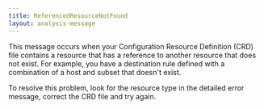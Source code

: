 ```yaml
---
title: ReferencedResourceNotFound
layout: analysis-message
---
```


This message occurs when your Configuration Resource Definition (CRD) file
contains a resource that has a reference to another resource that does not
exist. For example, you have a destination rule defined with a combination of a
host and subset that doesn't exist.

To resolve this problem, look for the resource type in the detailed error
message, correct the CRD file and try again.
